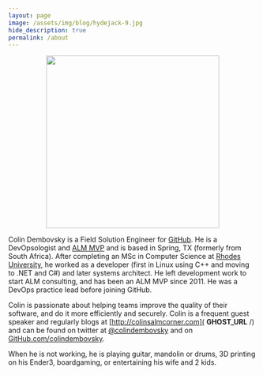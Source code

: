 ```yaml
---
layout: page
image: /assets/img/blog/hydejack-9.jpg
hide_description: true
permalink: /about
---
```

<div style="text-align: center">
    <img src="https://cdn.colinsalmcorner.com/ghostcontent/images/2020/4/23177_profile_mox.jpg" alt loading="lazy" width="350">
</div>

Colin Dembovsky is a Field Solution Engineer for [GitHub](https://github.com). He is a DevOpsologist and [ALM MVP](https://mvp.microsoft.com/en-us/mvp/Colin%20Dembovsky-4034924) and is based in Spring, TX (formerly from South Africa). After completing an MSc in Computer Science at [Rhodes University](http://www.ru.ac.za/), he worked as a developer (first in Linux using C++ and moving to .NET and C#) and later systems architect. He left development work to start ALM consulting, and has been an ALM MVP since 2011. He was a DevOps practice lead before joining GitHub.

Colin is passionate about helping teams improve the quality of their software, and do it more efficiently and securely. Colin is a frequent guest speaker and regularly blogs at [http://colinsalmcorner.com]( __GHOST_URL__ /) and can be found on twitter at [@colindembovsky](https://twitter.com/colindembovsky) and on [GitHub.com/colindembovsky](https://github.com/colindembovsky).

When he is not working, he is playing guitar, mandolin or drums, 3D printing on his Ender3, boardgaming, or entertaining his wife and 2 kids.
